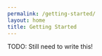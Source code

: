 ```yaml
---
permalink: /getting-started/
layout: home
title: Getting Started
---
```



TODO: Still need to write this!
